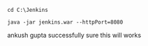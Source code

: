 ```
cd C:\Jenkins
```

```
java -jar jenkins.war --httpPort=8080
```


ankush gupta
successfully sure this will works
